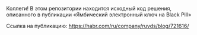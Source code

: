 Коллеги! В этом репозитории находится исходный код решения, описанного в публикации «Ямбический электронный ключ на Black Pill»

Ссылка на публикацию: https://habr.com/ru/company/ruvds/blog/721616/
